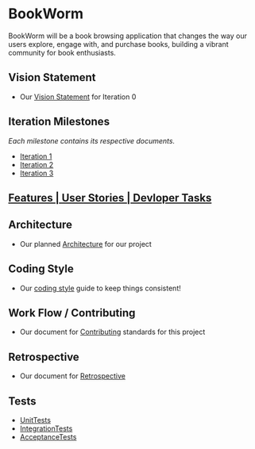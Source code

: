 
# BookWorm

BookWorm will be a book browsing application that changes the way our users explore, engage with, and purchase books, building a vibrant community for book enthusiasts.


## Vision Statement
- Our [Vision Statement](https://code.cs.umanitoba.ca/3350-summer2023/teamhonda-13/-/blob/main/docs/Vision%20Statement.md) for Iteration 0


## Iteration Milestones
*Each milestone contains its respective documents.*
- [Iteration 1](https://code.cs.umanitoba.ca/3350-summer2023/teamhonda-13/-/milestones/2#tab-issues)
- [Iteration 2](https://code.cs.umanitoba.ca/3350-summer2023/teamhonda-13/-/milestones/3#tab-issues)
- [Iteration 3](https://code.cs.umanitoba.ca/3350-summer2023/teamhonda-13/-/milestones/4#tab-issues)


## [Features | User Stories | Devloper Tasks](https://code.cs.umanitoba.ca/3350-summer2023/teamhonda-13/-/boards/253)


## Architecture
- Our planned [Architecture](https://code.cs.umanitoba.ca/3350-summer2023/teamhonda-13/-/blob/main/docs/Architechture.md) for our project


## Coding Style
- Our [coding style](link) guide to keep things consistent!


## Work Flow / Contributing
- Our document for [Contributing](link) standards for this project


## Retrospective
- Our document for [Retrospective](link)

## Tests
- [UnitTests](https://code.cs.umanitoba.ca/3350-summer2023/teamhonda-13/-/blob/main/app/src/test/java/honda/bookworm/tests/AllUnitTests.java)
- [IntegrationTests](https://code.cs.umanitoba.ca/3350-summer2023/teamhonda-13/-/blob/main/app/src/test/java/honda/bookworm/tests/AllIntegrationTests.java)
- [AcceptanceTests](https://code.cs.umanitoba.ca/3350-summer2023/teamhonda-13/-/blob/main/app/src/test/java/honda/bookworm/tests/AllTests.java)
